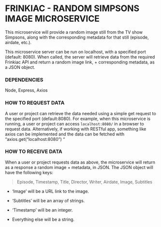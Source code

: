 # FRINKIAC - RANDOM SIMPSONS IMAGE MICROSERVICE 

This microservice will provide a random image still from the TV show Simpsons, along with the corresponding metadata for that still (episode, airdate, etc.).

This microservice server can be run on localhost, with a specified port (default: 8080).
When called, the server will retrieve data from the required Frinkiac API and return a random image link, + corresponding metadata, as a JSON object.



### DEPENDENCIES

Node, Express, Axios




### HOW TO REQUEST DATA

A user or project can retrieve the data needed using a simple get request to the specified port (default:8080).
For example, when this microservice is running, a user or project can access `localhost:8080/` in a browser to request data. Alternatively, if working with RESTful app, something like axios can be implemented and the data can be fetched with “axios.get(“localhost:8080”) “




### HOW TO RECEIVE DATA

When a user or project requests data as above, the microservice will return as a response a random image + metadata, in JSON. The JSON object will have the following keys:

>Episode, Timestamp, Title, Director, Writer, Airdate, Image, Subtitles

- ‘Image’ will be a URL link to the image.

- ‘Subtitles’ will be an array of strings.

- ‘Timestamp’ will be an integer.

- Everything else will be a string.


